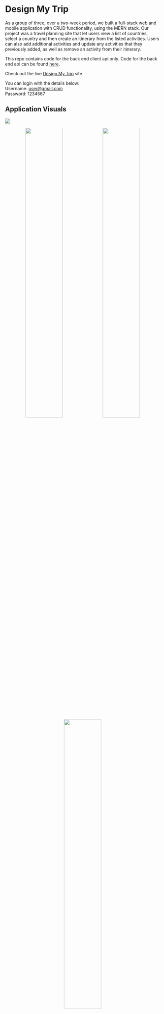 # Design My Trip

As a group of three, over a two-week period, we built a full-stack web and mobile application with CRUD functionality, using the MERN stack. Our project was a travel planning site that let users view a list of countries, select a country and then create an itinerary from the listed activities. Users can also add additional activities and update any activities that they previously added, as well as remove an activity from their itinerary.

This repo contains code for the back end client api only. Code for the back end api can be found [here](https://github.com/kpetersen04/Travel-API).

Check out the live [Design My Trip](https://designmytrip.netlify.app) site.

You can login with the details below:  
Username: user@gmail.com  
Password: 1234567

## Application Visuals

<img src="./assets/readme/HomePage.png"/>
<p align="center">
<img src="./assets/readme/Browse.gif" width="49%"/>
<img src="./assets/readme/SingleCountry.gif" width="49%"/>
<img src="./assets/readme/MyItineraryPage.gif" width="49%"/>
</p>
<p align="center">
<img src="./assets/readme/Login.png" width="49%"/>
<img src="./assets/readme/SignUp.png" width="49%"/>
</p>

## Mobile Visuals

<p align="center">
<img src="./assets/readme/mobileHomePage.png" width="25%"/>
<img src="./assets/readme/mobileLogin.png" width="25%"/>
<img src="./assets/readme/mobileSignUp.png" width="25%"/>
</p>

<p align="center">
<img src="./assets/readme/mobileBrowseAll.gif" width="25%"/>
<img src="./assets/readme/mobileCountrySpecific.gif" width="25%"/>
<img src="./assets/readme/mobileMyItinerary.gif" width="25%"/>
</p>

## Tech Stack

- Front end: JavaScript, React, React Router Dom, Axios, HTML, CSS, Sass, Bootstrap
- Back end: Node.js, Express.js, MongoDB, Mongoose, MongoDBAtlas, JSON Web Token (JWT),
- Production: Npm, Git/GitHub, Slack, Excalidraw, Postman, Jira, Mongo Atlas, Render, Netlify

## Installation Instructions

Front end

- Clone this repo
- Install dependencies with command: npm i
- Run mongoose in your computers terminal with the command mongos

Back end

- Clone this repo
- Run command: npm i
- Start server with the terminal command: npm run dev

## Project Overview

### The Brief

- Build a full-stack application by making your own backend and your own frontend
- Use an Express API to serve your data from a Mongo database
- Consume your API with a separate front-end, built with React
- Be a complete product with multiple relationships and CRUD functionality for different models
- Implement thoughtful user stories/wireframe
- Have a visually impressive design
- Be deployed online
- Completed within a two week period

### Stage One: Planning

Our group spent the first day of the project planning.

We started out using Excalidraw to create a wireframe of what the final application would like from the frontend. As well as helping us to visualize our final application, it helped to confirm the required work and establish some stretch goals we would try to pursue if we had additional time.
![App Screenshot](https://i.imgur.com/GykbeaH.png)

We also took some time to plan the content required for all our Schemas and make sure we understood how they would interconnect within the application.
![App Screenshot](https://i.imgur.com/EUGYdE3.png)

I recommended that we use Jira as a project management tool to ensure that we were able to keep track of remaining work as well as prevent team members from doing duplicate work during the project weeks. Before we started working, I updated Jira with all the backend tasks we thought we might need to do and we ended the first day by selecting a few items to complete each. We then reconvened during the week to checkin and assign the remaining tasks out.

Once the majority of the backend was completed, I wrote out the key tasks we would need to complete for the frontend and added them to Jira. During a group session, we chatted through them to ensure I had included everything and then we assigned out tasks so it was clear what people needed to complete.
![App Screenshot](https://i.imgur.com/NIzZH4E.png)

### Stage Two: Building the Backend

About seven days were spent building the backend portion of our application. Although we were able to complete our initial work on the backend quite quickly, during the frontend build, I did have to make changes and add in additional functionality. More information about this can be found in the Stage Three section.

We did the initial setup and installation together during a pair programme session using LiveShare on VSCode and then started to work on our individual tasks independently. My main pieces of work included:

- seedData function
- the Country Model and ContryController
- Input 1/3 of the data to be seeded
- fallthrough handler
- validation middleware

So that all team members could have some data to work with, I created a very limited seedData function with one country document. This allowed the others to have something to work with as they started on their own tasks.

With the other team members able to start on their work, I went back in and fully set up the seedData function. As the data included was quite large, I moved the data to a separate page to keep code understandable and clear.

I then moved on to create the CountryModel and Controller. Within the CountryModel I included an activities key with the associated value set as an array of objectIds referenced from the Activity Model.

```JavaScript
activities: [
      {
        type: mongoose.Schema.ObjectId,
        ref: "Activity",
        default: [],
      },
    ],
```

By doing this I could connect the ActivityModel to the CountryModel and therefore get the country specific activities to be displayed on the individual country page of the application. To complete this process, within the countryController I populated the activities array so the data associated with the included ObjectId would appear.

```JavaScript
    const countryData = await Country.findById(id).populate("activities");
```

Later, as I started to work on my portion of the frontend and got a better idea of how our application would take shape, I found that I didn't need the itineraryModel or the itineraryController. I removed these entirely and in their place updated the userModel to include an array of activity ObjectIds for the itinerary. This also required me to update the userController to include a removeFromItinerary endpoint.

```JavaScript
const removeFromItinerary = async (req, res, next) => {
  const { id: userId } = req.params;
  const { activityId } = req.query;
  try {
    const foundUser = await User.findById(userId);
    if (!foundUser) {
      return res.status(404).json({ message: `No user found with ${userId}.` });
    }
    const activityToDelete = await Activity.findById(activityId);
    if (!activityToDelete) {
      return res
        .status(404)
        .json({ message: `No activity found with ${activityId}.` });
    }
    const updatedUserItinerary = await User.findByIdAndUpdate(
      userId,
      { $pull: { itinerary: activityId } },
      { new: true }
    );
    return res.status(200).json({
      message: "Activity removed from your itinerary",
      updatedUserItinerary,
    });
  } catch (err) {
    next(err);
  }
};
```

Once the functionality confirms that the user is found and the relevant activity is found, then $pull: is used to update the itinerary and remove the relevant activityId from the user's itinerary and { new: true } ensures that the updated user document with the updated itinerary is then returned.

### Stage Three: Building the Frontend

About seven days were spent building the frontend portion of our application. We again did the initial setup and installation together during a pair programme session using LiveShare on VSCode. My main pieces of work included:

- creating a mobile responsive navbar which updated depending on if a user was signed in or out
- creating and populating the all countries page with functionality to redirect to the country specific page using the countryId
- created the search bar for the Browse Countries page
- assisting with the creation of the landingPage search bar
- creating the itinerary page with user ability to delete an activity from their itinerary
- Adding in the LoadingPage visual

My first task was to create a mobile responsive navbar using Bootstrap. While the template for this allowed me to produce a navbar quite quickly; because I wanted to deviate from the template provided by Bootstrap, this actually ended up creating quite a large amount of work.

I wanted to split the content of the navbar so the My Itinerary, Sign Out, Login and Sign Up page links were oriented to the right, and this caused issues with the default styling. When the navbar was viewed on a mobile the titles listed on the right stayed oriented to the right, when I actually wanted them lined with the Design My Trip and Browse Countries items listed on the left.

I also made the navbar view dependent on an isLoggedIn useState. The isLoggedIn useState is updated depending on whether or not a token can be found in localStorage. If the user is logged in and the isLoggedIn useState is set to true, the right hand side changes to 'My Itinerary' and 'Sign Out' but if the isLoggedIn useState is set to false, it changes to include 'Sign Up' and 'Login'. This meant that only a user with a created account would be able to view their created itinerary.

```JavaScript
<Nav className="login_nav">
            <ul>
              {isLoggedIn
                ? loggedInNavigationLinks.map((link, idx) => (
                    <Nav.Link
                      className="login_links"
                      key={idx}
                      as={Link}
                      to={link.slug}
                      onClick={link.title === "Sign Out" && logOut}
                    >
                      <li>{link.title}</li>
                    </Nav.Link>
                  ))
                : loggedOutNavigationLinks.map((link, idx) => (
                    <Nav.Link
                      className="login_links"
                      key={idx}
                      as={Link}
                      to={link.slug}
                      onClick="hide.bs.dropdown"
                    >
                      <li>{link.title}</li>
                    </Nav.Link>
                  ))}
            </ul>
          </Nav>
```

I was also responsible for building the Browse Countries page. For this I included a 'See all activities' button that redirects the user to the country specific page using the countryId.

```
 <Button
    className="activities-button"
    as={Link}
    to={`/countries/${countryId}`}
    variant="primary">
    See all activities
  </Button>
```

Once I completed these two main tasks, I took some time to refactor my code and separate the key items into components to make my code easier to understand. This included creating the AllCountryCard component, the LoadingVisual component and the SearchOnPage component.

When I started to work on the My Itinerary page, I found that the way we had set things up on the backend was no longer valid and this needed to be updated. We had initially planned to allow the user to create multiple itineraries for their account based on the activity country but we ended up changing this so the user could only create one itinerary, selecting different activities from all countries and then editing their itinerary on the frontend.

Once this was updated, I returned to complete the My Itinerary page and was able to successfully get the user’s itinerary using their userId which was decoded from the token saved to localStorage.

```JavaScript
  const token = localStorage.getItem("token");
  const decodedToken = jwt_decode(token);
  let userId = decodedToken.id;
```

With the activities correctly displayed on the page for that user, I then moved on to the delete button, which would allow the user to remove any unwanted activity from their itinerary.

```JavaScript
  const deleteActivity = async (e) => {
    try {
      const removedActivity = await axios.delete(`${API_URL}/user/${userId}`, {
        params: {
          activityId: e.target.value,
        },
      });
      setActivityDetails(
        activityDetails.filter(
          (activity) => activity.activityId !== e.target.value
        )
      );
    } catch (err) {
      next(err);
    }
  };
```

With the value of the delete button set to activityId, I was able to access this value and set the activity within the params using the e.target.value and find and delete the correct activity from the database. To update the frontend, I included an activityDetails useState and filtered this to exclude any activity with an activity that did not include the e.target.value (or the activityId that matched the one used for the removedActivity variable). This resulted in all other activities appearing on the page.

### Stage Four: Future Developments

- Allow the user to drag and drop each activity within their itinerary, so they can move items around and order them as they wish.
- Allow the user to email their finalized itinerary to themselves

### Known Bugs

- The content is very slow to load when you first enter the site.
- When users update an activity the updated information doesn't display until the user re-loads the page.
- The links do not work on the Personal Itinerary page.

## Challenges

- Working with Bootstrap proved to be quite a challenge. While the components were useful, it was rare that I didn't want to make my own changes to the standard appearance of the components and this took up a good amount of my time.

- The night before the project due date, we seeded our data for the last time. But because we had recently changed the type of the activityCountry in the Activity Model from a String to a mongoose.Schema.ObjectId, referenced from the Country Model, the data included for our seedingData did not match the required type and due to this change our data could not be created once the older data was dropped.

To resolve this we had to update the seedingData to include countryIds for the \_id for each country and then use that same id for the activityCountry. We did this by creating an object with the keys being all countries used in the seedingData and values being new mongoose.Types.ObjectId().

All values for the activityCountry, on each activity entry, were updated to: activityCountry: countryIds.<relevantCountryName> and each Country data entry was updated as show below:

```JavaScript
    {
    _id: countryIds.Canada,
    name: "Canada",
    …
    activities: activities
      .filter((activity) => activity.activityCountry === countryIds.Canada)
      .map((activity) => activity._id),
  },
```

This ensured that the two items were linked with the same countryId and the activities were filtered based on if the objectId for the activityCountry equaled the objectId for that specific country.

## The Wins

**Team work** Our group members worked very well together with great communication and planning throughout the entire project. When someone got stuck with their own work, we were always happy to see if we could help to resolve the issue. Overall it was a wonderful group to work in and I think our final project reflects how efficient and supportive we were as a team.

**Met the deadline** The project was deployed by the deadline with full CRUD functionality.

**Mobile responsive** The application is fully mobile responsive.

## Lessons Learned

- Jira was a useful planning tool to keep aware of how we were progressing with our project.

- Using GitHub for version control as part of a team was a new experience. It resulted in exposure to merge conflict resolution and also gave me some great experience learning to work on branches to ensure the main project remained functional.

## Created With

**[Kara Guarraci](https://github.com/karaguarraci)** -> Kara works well under pressure and created the update and remove activity functionality on the country specific pages.

**[Lucy Oswald](https://github.com/lucyoswald)** -> Lucy has a great eye for design and is the creator of the like/heart functionality.
